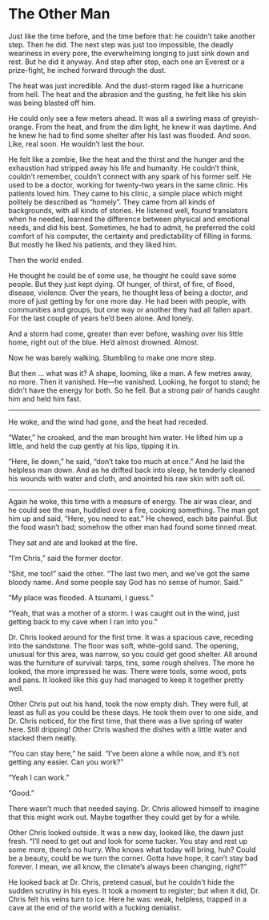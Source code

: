 # The Other Man

Just like the time before, and the time before that: he couldn’t take another step. Then he did. The next step was just too impossible, the deadly weariness in every pore, the overwhelming longing to just sink down and rest. But he did it anyway. And step after step, each one an Everest or a prize-fight, he inched forward through the dust.

The heat was just incredible. And the dust-storm raged like a hurricane from hell. The heat and the abrasion and the gusting, he felt like his skin was being blasted off him.

He could only see a few meters ahead. It was all a swirling mass of greyish-orange. From the heat, and from the dim light, he knew it was daytime. And he knew he had to find some shelter after his last was flooded. And soon. Like, real soon. He wouldn’t last the hour.

He felt like a zombie, like the heat and the thirst and the hunger and the exhaustion had stripped away his life and humanity. He couldn’t think, couldn’t remember, couldn’t connect with any spark of his former self. He used to be a doctor, working for twenty-two years in the same clinic. His patients loved him. They came to his clinic, a simple place which might politely be described as “homely”. They came from all kinds of backgrounds, with all kinds of stories. He listened well, found translators when he needed, learned the difference between physical and emotional needs, and did his best. Sometimes, he had to admit, he preferred the cold comfort of his computer, the certainty and predictability of filling in forms. But mostly he liked his patients, and they liked him.

Then the world ended.

He thought he could be of some use, he thought he could save some people. But they just kept dying. Of hunger, of thirst, of fire, of flood, disease, violence. Over the years, he thought less of being a doctor, and more of just getting by for one more day. He had been with people, with communities and groups, but one way or another they had all fallen apart. For the last couple of years he’d been alone. And lonely.

And a storm had come, greater than ever before, washing over his little home, right out of the blue. He’d almost drowned. Almost.

Now he was barely walking. Stumbling to make one more step.

But then … what was it? A shape, looming, like a man. A few metres away, no more. Then it vanished. He—he vanished. Looking, he forgot to stand; he didn’t have the energy for both. So he fell. But a strong pair of hands caught him and held him fast.

***

He woke, and the wind had gone, and the heat had receded.

“Water,” he croaked, and the man brought him water. He lifted him up a little, and held the cup gently at his lips, tipping it in.

“Here, lie down,” he said, “don’t take too much at once.” And he laid the helpless man down. And as he drifted back into sleep, he tenderly cleaned his wounds with water and cloth, and anointed his raw skin with soft oil.

***

Again he woke, this time with a measure of energy. The air was clear, and he could see the man, huddled over a fire, cooking something. The man got him up and said, “Here, you need to eat.” He chewed, each bite painful. But the food wasn’t bad; somehow the other man had found some tinned meat.

They sat and ate and looked at the fire.

“I’m Chris,” said the former doctor.

“Shit, me too!” said the other. “The last two men, and we’ve got the same bloody name. And some people say God has no sense of humor. Said.”

“My place was flooded. A tsunami, I guess.”

“Yeah, that was a mother of a storm. I was caught out in the wind, just getting back to my cave when I ran into you.”

Dr. Chris looked around for the first time. It was a spacious cave, receding into the sandstone. The floor was soft, white-gold sand. The opening, unusual for this area, was narrow, so you could get good shelter. All around was the furniture of survival: tarps, tins, some rough shelves. The more he looked, the more impressed he was. There were tools, some wood, pots and pans. It looked like this guy had managed to keep it together pretty well.

Other Chris put out his hand, took the now empty dish. They were full, at least as full as you could be these days. He took them over to one side, and Dr. Chris noticed, for the first time, that there was a live spring of water here. Still dripping! Other Chris washed the dishes with a little water and stacked them neatly.

“You can stay here,” he said. “I’ve been alone a while now, and it’s not getting any easier. Can you work?”

“Yeah I can work.”

“Good.”

There wasn’t much that needed saying. Dr. Chris allowed himself to imagine that this might work out. Maybe together they could get by for a while.

Other Chris looked outside. It was a new day, looked like, the dawn just fresh. “I’ll need to get out and look for some tucker. You stay and rest up some more, there’s no hurry. Who knows what today will bring, huh? Could be a beauty, could be we turn the corner. Gotta have hope, it can’t stay bad forever. I mean, we all know, the climate’s always been changing, right?”

He looked back at Dr. Chris, pretend casual, but he couldn't hide the sudden scrutiny in his eyes. It took a moment to register; but when it did, Dr. Chris felt his veins turn to ice. Here he was: weak, helpless, trapped in a cave at the end of the world with a fucking denialist.
